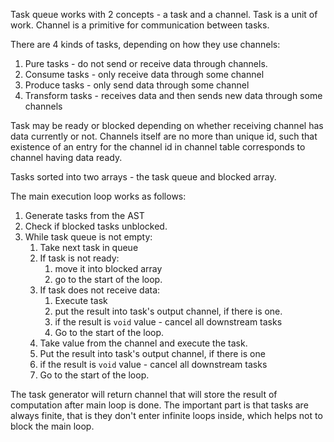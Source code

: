 Task queue works with 2 concepts - a task and a channel.
Task is a unit of work. 
Channel is a primitive for communication between tasks.

There are 4 kinds of tasks, depending on how they use channels:
1. Pure tasks - do not send or receive data through channels.
2. Consume tasks - only receive data through some channel
3. Produce tasks - only send data through some channel
4. Transform tasks - receives data and then sends new data through some channels

Task may be ready or blocked depending on whether receiving channel has data currently or not.
Channels itself are no more than unique id, such that existence of an entry for the channel id in channel table corresponds to channel having data ready.

Tasks sorted into two arrays - the task queue and blocked array.

The main execution loop works as follows:
1. Generate tasks from the AST
2. Check if blocked tasks unblocked.
3. While task queue is not empty:
   1. Take next task in queue
   2. If task is not ready: 
      1. move it into blocked array
      2. go to the start of the loop.
   3. If task does not receive data:
      1. Execute task
      2. put the result into task's output channel, if there is one.
      3. if the result is `void` value - cancel all downstream tasks
      4. Go to the start of the loop.
   4. Take value from the channel and execute the task.
   5. Put the result into task's output channel, if there is one
   6. if the result is `void` value - cancel all downstream tasks
   7. Go to the start of the loop.

The task generator will return channel that will store the result of computation after main loop is done.
The important part is that tasks are always finite, that is they don't enter infinite loops inside, which helps not to block the main loop.

